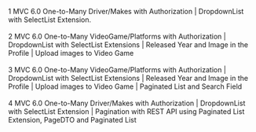 1 MVC 6.0 One-to-Many Driver/Makes with Authorization | DropdownList with SelectList Extension.
<br>
<br>
2 MVC 6.0 One-to-Many VideoGame/Platforms with Authorization | DropdownList with SelectList Extensions | Released Year and Image in the Profile | Upload images to Video Game
<br>
<br>
3 MVC 6.0 One-to-Many VideoGame/Platforms with Authorization | DropdownList with SelectList Extensions | Released Year and Image in the Profile | Upload images to Video Game | Paginated List and Search Field
<br>
<br>
4 MVC 6.0 One-to-Many Driver/Makes with Authorization | DropdownList with SelectList Extension | Pagination with REST API using Paginated List Extension, PageDTO and Paginated List
